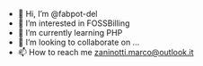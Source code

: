 - 👋 Hi, I’m @fabpot-del
- 👀 I’m interested in FOSSBilling
- 🌱 I’m currently learning PHP
- 💞️ I’m looking to collaborate on ...
- 📫 How to reach me zaninotti.marco@outlook.it

<!---
fabpot-del/fabpot-del is a ✨ special ✨ repository because its `README.md` (this file) appears on your GitHub profile.
You can click the Preview link to take a look at your changes.
--->
